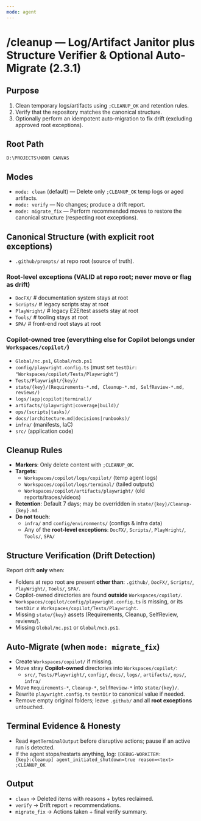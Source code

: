 ```yaml
---
mode: agent
---
```

# /cleanup — Log/Artifact Janitor **plus** Structure Verifier & Optional Auto-Migrate (2.3.1)

## Purpose
1) Clean temporary logs/artifacts using `;CLEANUP_OK` and retention rules.  
2) Verify that the repository matches the canonical structure.  
3) Optionally perform an idempotent auto-migration to fix drift (excluding approved root exceptions).

## Root Path
`D:\PROJECTS\NOOR CANVAS`

## Modes
- `mode: clean` (default) — Delete only `;CLEANUP_OK` temp logs or aged artifacts.
- `mode: verify` — No changes; produce a drift report.
- `mode: migrate_fix` — Perform recommended moves to restore the canonical structure (respecting root exceptions).

## Canonical Structure (with explicit root exceptions)
- `.github/prompts/` at repo root (source of truth).

### Root-level exceptions (VALID at repo root; **never** move or flag as drift)
- `DocFX/`          # documentation system stays at root
- `Scripts/`        # legacy scripts stay at root
- `PlayWright/`     # legacy E2E/test assets stay at root
- `Tools/`          # tooling stays at root
- `SPA/`            # front-end root stays at root

### Copilot-owned tree (everything else for Copilot belongs under `Workspaces/copilot/`)
- `Global/nc.ps1`, `Global/ncb.ps1`
- `config/playwright.config.ts` (must set `testDir: "Workspaces/copilot/Tests/Playwright"`)
- `Tests/Playwright/{key}/`
- `state/{key}/(Requirements-*.md, Cleanup-*.md, SelfReview-*.md, reviews/)`
- `logs/(app|copilot|terminal)/`
- `artifacts/(playwright|coverage|build)/`
- `ops/(scripts|tasks)/`
- `docs/(architecture.md|decisions|runbooks)/`
- `infra/` (manifests, IaC)
- `src/` (application code)

## Cleanup Rules
- **Markers**: Only delete content with `;CLEANUP_OK`.
- **Targets**:
  - `Workspaces/copilot/logs/copilot/` (temp agent logs)
  - `Workspaces/copilot/logs/terminal/` (tailed outputs)
  - `Workspaces/copilot/artifacts/playwright/` (old reports/traces/videos)
- **Retention**: Default 7 days; may be overridden in `state/{key}/Cleanup-{key}.md`.
- **Do not touch**:
  - `infra/` and `config/environments/` (configs & infra data)
  - Any of the **root-level exceptions**: `DocFX/`, `Scripts/`, `PlayWright/`, `Tools/`, `SPA/`

## Structure Verification (Drift Detection)
Report drift **only** when:
- Folders at repo root are present **other than**: `.github/`, `DocFX/`, `Scripts/`, `PlayWright/`, `Tools/`, `SPA/`.
- Copilot-owned directories are found **outside** `Workspaces/copilot/`.
- `Workspaces/copilot/config/playwright.config.ts` is missing, or its `testDir` ≠ `Workspaces/copilot/Tests/Playwright`.
- Missing `state/{key}` assets (Requirements, Cleanup, SelfReview, reviews/).
- Missing `Global/nc.ps1` or `Global/ncb.ps1`.

## Auto-Migrate (when `mode: migrate_fix`)
- Create `Workspaces/copilot/` if missing.
- Move stray **Copilot-owned** directories into `Workspaces/copilot/`:
  - `src/`, `Tests/Playwright/`, `config/`, `docs/`, `logs/`, `artifacts/`, `ops/`, `infra/`
- Move `Requirements-*`, `Cleanup-*`, `SelfReview-*` into `state/{key}/`.
- Rewrite `playwright.config.ts` `testDir` to canonical value if needed.
- Remove empty original folders; leave `.github/` and all **root exceptions** untouched.

## Terminal Evidence & Honesty
- Read `#getTerminalOutput` before disruptive actions; pause if an active run is detected.
- If the agent stops/restarts anything, log:
  `[DEBUG-WORKITEM:{key}:cleanup] agent_initiated_shutdown=true reason=<text> ;CLEANUP_OK`

## Output
- `clean` → Deleted items with reasons + bytes reclaimed.
- `verify` → Drift report + recommendations.
- `migrate_fix` → Actions taken + final verify summary.

